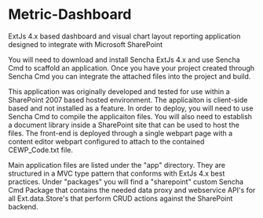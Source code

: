 # Metric-Dashboard
ExtJs 4.x based dashboard and visual chart layout reporting application designed to integrate with Microsoft SharePoint

You will need to download and install Sencha ExtJs 4.x and use Sencha Cmd to scaffold an application.
Once you have your project created through Sencha Cmd you can integrate the attached files into the project
and build.

This application was originally developed and tested for use within a SharePoint 2007 based hosted environment.
The applicaiton is client-side based and not installed as a feature.  In order to deploy, you will need to use Sencha Cmd to
compile the applicaiton files. You will also need to establish a document library inside a SharePoint site that can be used to 
host the files.  The front-end is deployed through a single webpart page with a content editor webpart configured
to attach to the contained CEWP_Code.txt file.


Main application files are listed under the "app" directory. They are structured in a MVC type pattern that conforms with ExtJs 4.x best practices.
Under "packages" you will find a "sharepoint" custom Sencha Cmd Package that contains the needed data proxy and webservice API's for all
Ext.data.Store's that perform CRUD actions against the SharePoint backend.